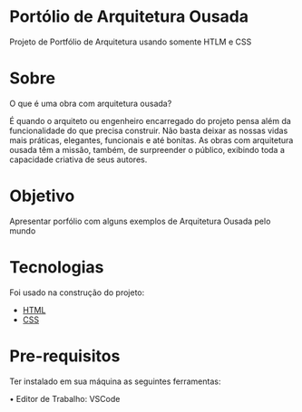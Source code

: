 <h1>Portólio de Arquitetura Ousada </h1>

<p>Projeto de Portfólio de Arquitetura usando somente HTLM e CSS</p>

# Sobre 
<p>
 O que é uma obra com arquitetura ousada?

É quando o arquiteto ou engenheiro encarregado do projeto pensa além da funcionalidade do que precisa construir. Não basta deixar as nossas vidas mais práticas, elegantes, funcionais e até bonitas. As obras com arquitetura ousada têm a missão, também, de surpreender o público, exibindo toda a capacidade criativa de seus autores.
</p>


# Objetivo
<p>
 Apresentar porfólio com alguns exemplos de Arquitetura Ousada pelo mundo
</p>

# Tecnologias
<p>Foi usado na construção do projeto:

- [HTML](https://www.w3schools.com/html/)
- [CSS](https://www.w3schools.com/css/)


</p>

# Pre-requisitos
<p>Ter instalado em sua máquina as seguintes ferramentas:

•  Editor de Trabalho: VSCode

</p>

